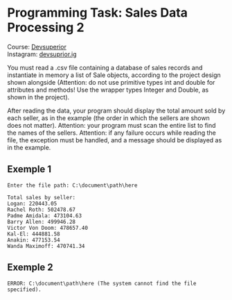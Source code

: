 # Programming Task: Sales Data Processing 2

Course: [Devsuperior](https://devsuperior.com.br)<br>
Instagram: [devsuprior.ig](https://www.instagram.com/devsuperior.ig/)

You must read a .csv file containing a database of sales records and instantiate in memory a list of Sale objects, according to the project design shown alongside (Attention: do not use primitive types int and double for attributes and methods! Use the wrapper types Integer and Double, as shown in the project).

After reading the data, your program should display the total amount sold by each seller, as in the example (the order in which the sellers are shown does not matter).
Attention: your program must scan the entire list to find the names of the sellers.
Attention: if any failure occurs while reading the file, the exception must be handled, and a message should be displayed as in the example.

## Exemple 1
```
Enter the file path: C:\document\path\here

Total sales by seller:
Logan: 220443.05
Rachel Roth: 502478.67
Padme Amidala: 473104.63
Barry Allen: 499946.28
Victor Von Doom: 478657.40
Kal-El: 444881.58
Anakin: 477153.54
Wanda Maximoff: 470741.34
```
## Exemple 2
```
ERROR: C:\document\path\here (The system cannot find the file specified).
```
